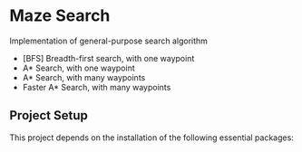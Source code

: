 # Maze Search

Implementation of general-purpose search algorithm
* [BFS] Breadth-first search, with one waypoint
* A* Search, with one waypoint
* A* Search, with many waypoints
* Faster A* Search, with many waypoints

## Project Setup
This project depends on the installation of the following essential packages: